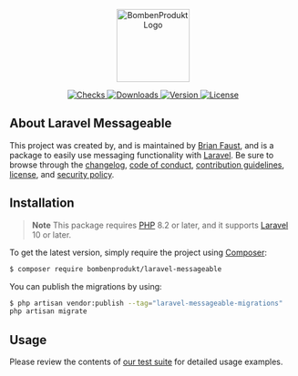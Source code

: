 <p align="center">
    <a href="https://bombenprodukt.com" target="_blank">
        <img src="https://raw.githubusercontent.com/faustbrian/assets/main/logo-text.svg" width="128" alt="BombenProdukt Logo" />
    </a>
</p>

<p align="center">
    <a href="https://github.com/faustbrian/laravel-messageable/actions">
        <img src="https://badge.sh/github/check-runs/BombenProdukt/laravel-messageable" alt="Checks" />
    </a>
    <a href="https://packagist.org/packages/bombenprodukt/laravel-messageable">
        <img src="https://badge.sh/packagist/downloads/BombenProdukt/laravel-messageable" alt="Downloads" />
    </a>
    <a href="https://packagist.org/packages/bombenprodukt/laravel-messageable">
        <img src="https://badge.sh/packagist/version/BombenProdukt/laravel-messageable" alt="Version" />
    </a>
    <a href="https://packagist.org/packages/bombenprodukt/laravel-messageable">
        <img src="https://badge.sh/packagist/license/BombenProdukt/laravel-messageable" alt="License" />
    </a>
</p>

## About Laravel Messageable

This project was created by, and is maintained by [Brian Faust](https://github.com/faustbrian), and is a package to easily use messaging functionality with [Laravel](https://laravel.com/). Be sure to browse through the [changelog](CHANGELOG.md), [code of conduct](.github/CODE_OF_CONDUCT.md), [contribution guidelines](.github/CONTRIBUTING.md), [license](LICENSE), and [security policy](.github/SECURITY.md).

## Installation

> **Note**
> This package requires [PHP](https://www.php.net/) 8.2 or later, and it supports [Laravel](https://laravel.com/) 10 or later.

To get the latest version, simply require the project using [Composer](https://getcomposer.org/):

```bash
$ composer require bombenprodukt/laravel-messageable
```

You can publish the migrations by using:

```bash
$ php artisan vendor:publish --tag="laravel-messageable-migrations"
php artisan migrate
```

## Usage

Please review the contents of [our test suite](/tests) for detailed usage examples.
